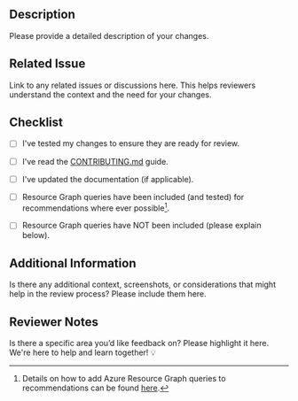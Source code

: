 ## Description
Please provide a detailed description of your changes.

## Related Issue
Link to any related issues or discussions here. This helps reviewers understand the context and the need for your changes.

<!-- Please follow this checklist and put an x in each box like this: [x]. -->
## Checklist

- [ ] I've tested my changes to ensure they are ready for review.
- [ ] I've read the [CONTRIBUTING.md](CONTRIBUTING.md) guide.
- [ ] I've updated the documentation (if applicable).
- [ ] Resource Graph queries have been included (and tested) for recommendations where ever possible[^note].
- [ ] Resource Graph queries have NOT been included (please explain below).



## Additional Information
Is there any additional context, screenshots, or considerations that might help in the review process? Please include them here.

## Reviewer Notes
Is there a specific area you’d like feedback on? Please highlight it here. We're here to help and learn together! 💡

[^note]:
    Details on how to add Azure Resource Graph queries to recommendations can be found [here](CONTRIBUTING.md#1-adding-or-modifying-resource-graph-queries).
